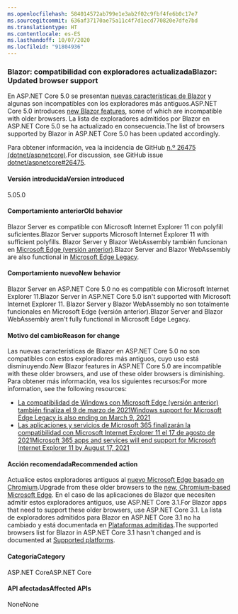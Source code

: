 ```yaml
---
ms.openlocfilehash: 584014572ab799e1e3ab2f02c9fbf4fe6b0c17e7
ms.sourcegitcommit: 636af37170ae75a11c4f7d1ecd770820e7dfe7bd
ms.translationtype: HT
ms.contentlocale: es-ES
ms.lasthandoff: 10/07/2020
ms.locfileid: "91804936"
---
```

### <a name="blazor-updated-browser-support"></a><span data-ttu-id="2bbd2-101">Blazor: compatibilidad con exploradores actualizada</span><span class="sxs-lookup"><span data-stu-id="2bbd2-101">Blazor: Updated browser support</span></span>

<span data-ttu-id="2bbd2-102">En ASP.NET Core 5.0 se presentan [nuevas características de Blazor](https://github.com/dotnet/aspnetcore/issues/21514) y algunas son incompatibles con los exploradores más antiguos.</span><span class="sxs-lookup"><span data-stu-id="2bbd2-102">ASP.NET Core 5.0 introduces [new Blazor features](https://github.com/dotnet/aspnetcore/issues/21514), some of which are incompatible with older browsers.</span></span> <span data-ttu-id="2bbd2-103">La lista de exploradores admitidos por Blazor en ASP.NET Core 5.0 se ha actualizado en consecuencia.</span><span class="sxs-lookup"><span data-stu-id="2bbd2-103">The list of browsers supported by Blazor in ASP.NET Core 5.0 has been updated accordingly.</span></span>

<span data-ttu-id="2bbd2-104">Para obtener información, vea la incidencia de GitHub [n.º 26475 (dotnet/aspnetcore)](https://github.com/dotnet/aspnetcore/issues/26475).</span><span class="sxs-lookup"><span data-stu-id="2bbd2-104">For discussion, see GitHub issue [dotnet/aspnetcore#26475](https://github.com/dotnet/aspnetcore/issues/26475).</span></span>

#### <a name="version-introduced"></a><span data-ttu-id="2bbd2-105">Versión introducida</span><span class="sxs-lookup"><span data-stu-id="2bbd2-105">Version introduced</span></span>

<span data-ttu-id="2bbd2-106">5.0</span><span class="sxs-lookup"><span data-stu-id="2bbd2-106">5.0</span></span>

#### <a name="old-behavior"></a><span data-ttu-id="2bbd2-107">Comportamiento anterior</span><span class="sxs-lookup"><span data-stu-id="2bbd2-107">Old behavior</span></span>

<span data-ttu-id="2bbd2-108">Blazor Server es compatible con Microsoft Internet Explorer 11 con polyfill suficientes.</span><span class="sxs-lookup"><span data-stu-id="2bbd2-108">Blazor Server supports Microsoft Internet Explorer 11 with sufficient polyfills.</span></span> <span data-ttu-id="2bbd2-109">Blazor Server y Blazor WebAssembly también funcionan en [Microsoft Edge (versión anterior)](https://support.microsoft.com/help/4533505/what-is-microsoft-edge-legacy).</span><span class="sxs-lookup"><span data-stu-id="2bbd2-109">Blazor Server and Blazor WebAssembly are also functional in [Microsoft Edge Legacy](https://support.microsoft.com/help/4533505/what-is-microsoft-edge-legacy).</span></span>

#### <a name="new-behavior"></a><span data-ttu-id="2bbd2-110">Comportamiento nuevo</span><span class="sxs-lookup"><span data-stu-id="2bbd2-110">New behavior</span></span>

<span data-ttu-id="2bbd2-111">Blazor Server en ASP.NET Core 5.0 no es compatible con Microsoft Internet Explorer 11.</span><span class="sxs-lookup"><span data-stu-id="2bbd2-111">Blazor Server in ASP.NET Core 5.0 isn't supported with Microsoft Internet Explorer 11.</span></span> <span data-ttu-id="2bbd2-112">Blazor Server y Blazor WebAssembly no son totalmente funcionales en Microsoft Edge (versión anterior).</span><span class="sxs-lookup"><span data-stu-id="2bbd2-112">Blazor Server and Blazor WebAssembly aren't fully functional in Microsoft Edge Legacy.</span></span>

#### <a name="reason-for-change"></a><span data-ttu-id="2bbd2-113">Motivo del cambio</span><span class="sxs-lookup"><span data-stu-id="2bbd2-113">Reason for change</span></span>

<span data-ttu-id="2bbd2-114">Las nuevas características de Blazor en ASP.NET Core 5.0 no son compatibles con estos exploradores más antiguos, cuyo uso está disminuyendo.</span><span class="sxs-lookup"><span data-stu-id="2bbd2-114">New Blazor features in ASP.NET Core 5.0 are incompatible with these older browsers, and use of these older browsers is diminishing.</span></span> <span data-ttu-id="2bbd2-115">Para obtener más información, vea los siguientes recursos:</span><span class="sxs-lookup"><span data-stu-id="2bbd2-115">For more information, see the following resources:</span></span>

* [<span data-ttu-id="2bbd2-116">La compatibilidad de Windows con Microsoft Edge (versión anterior) también finaliza el 9 de marzo de 2021</span><span class="sxs-lookup"><span data-stu-id="2bbd2-116">Windows support for Microsoft Edge Legacy is also ending on March 9, 2021</span></span>](https://support.microsoft.com/help/4533505/what-is-microsoft-edge-legacy)
* [<span data-ttu-id="2bbd2-117">Las aplicaciones y servicios de Microsoft 365 finalizarán la compatibilidad con Microsoft Internet Explorer 11 el 17 de agosto de 2021</span><span class="sxs-lookup"><span data-stu-id="2bbd2-117">Microsoft 365 apps and services will end support for Microsoft Internet Explorer 11 by August 17, 2021</span></span>](/lifecycle/announcements/m365-ie11-microsoft-edge-legacy)

#### <a name="recommended-action"></a><span data-ttu-id="2bbd2-118">Acción recomendada</span><span class="sxs-lookup"><span data-stu-id="2bbd2-118">Recommended action</span></span>

<span data-ttu-id="2bbd2-119">Actualice estos exploradores antiguos al [nuevo Microsoft Edge basado en Chromium](https://www.microsoft.com/edge).</span><span class="sxs-lookup"><span data-stu-id="2bbd2-119">Upgrade from these older browsers to the [new, Chromium-based Microsoft Edge](https://www.microsoft.com/edge).</span></span> <span data-ttu-id="2bbd2-120">En el caso de las aplicaciones de Blazor que necesiten admitir estos exploradores antiguos, use ASP.NET Core 3.1.</span><span class="sxs-lookup"><span data-stu-id="2bbd2-120">For Blazor apps that need to support these older browsers, use ASP.NET Core 3.1.</span></span> <span data-ttu-id="2bbd2-121">La lista de exploradores admitidos para Blazor en ASP.NET Core 3.1 no ha cambiado y está documentada en [Plataformas admitidas](/aspnet/core/blazor/supported-platforms?view=aspnetcore-3.1).</span><span class="sxs-lookup"><span data-stu-id="2bbd2-121">The supported browsers list for Blazor in ASP.NET Core 3.1 hasn't changed and is documented at [Supported platforms](/aspnet/core/blazor/supported-platforms?view=aspnetcore-3.1).</span></span>

#### <a name="category"></a><span data-ttu-id="2bbd2-122">Categoría</span><span class="sxs-lookup"><span data-stu-id="2bbd2-122">Category</span></span>

<span data-ttu-id="2bbd2-123">ASP.NET Core</span><span class="sxs-lookup"><span data-stu-id="2bbd2-123">ASP.NET Core</span></span>

#### <a name="affected-apis"></a><span data-ttu-id="2bbd2-124">API afectadas</span><span class="sxs-lookup"><span data-stu-id="2bbd2-124">Affected APIs</span></span>

<span data-ttu-id="2bbd2-125">None</span><span class="sxs-lookup"><span data-stu-id="2bbd2-125">None</span></span>

<!--

#### Affected APIs

Not detectable via API analysis

-->
